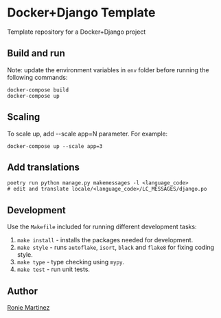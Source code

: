 # Docker+Django Template

Template repository for a Docker+Django project

## Build and run

Note: update the environment variables in `env` folder before running the following commands:

```shell
docker-compose build
docker-compose up
```

## Scaling

To scale up, add --scale app=N parameter. For example:

```shell
docker-compose up --scale app=3
```

## Add translations

```shell
poetry run python manage.py makemessages -l <language_code>
# edit and translate locale/<language_code>/LC_MESSAGES/django.po
```

## Development

Use the `Makefile` included for running different development tasks:

1. `make install` - installs the packages needed for development.
2. `make style` - runs `autoflake`, `isort`, `black` and `flake8` for fixing coding style. 
3. `make type` - type checking using `mypy`.
4. `make test` - run unit tests.

## Author

[Ronie Martinez](mailto:ronmarti18@gmail.com)

